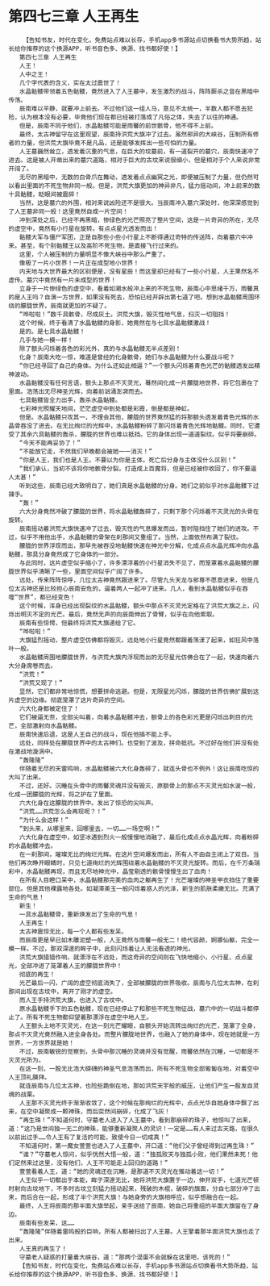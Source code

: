 # 第四七三章 人王再生
        【告知书友，时代在变化，免费站点难以长存，手机app多书源站点切换看书大势所趋，站长给你推荐的这个换源APP，听书音色多、换源、找书都好使！】
       第四七三章 人王再生
       人王！
       人中之王！
       几个字代表的含义，实在太过震世了！
       水晶骷髅带领着五色骷髅，竟然进入了人王墓中，发生激烈的战斗，阵阵厮杀之音在黑暗中传荡。
       辰南难以平静，就要冲上前去。不过他们这一组人马，意见不太统一，半数人都不愿去犯险，认为根本没有必要，毕竟他们现在都已经被打落成了凡俗之体，失去了以往的神通。
       但是，辰南不同于他们，水晶骷髅可能是雨馨的前世骸骨，他不得不上前。
       最终，太古神留守在这里观望，辰南持洪荒大旗冲了过去。虽然邪异的大峡谷，压制所有修者的力量，但洪荒大旗毕竟不是凡品，还是能够发挥出一些可怕的力量。
       人王墓巍然耸立，透发着沉重的气息，在巨大的坟墓前，有一道裂开的墓穴，辰南快速冲了进去。这是被人开凿出来的墓穴道路，相对于巨大的古坟来说很细小，但是相对于个人来说非常开阔了。
       无尽的黑暗中，无数的白骨爪在舞动，透发着点点幽冥之光，即便被压制了力量，但仍然可以看出里面的不死生物非同一般。但是，洪荒大旗更加的神异非凡，猛力摇动间，冲上前来的数十具骷髅，眨眼间被震碎！
       当然，这是墓穴的外围，相对来说凶险还不是很大。当辰南冲入墓穴深处时，他深深感觉到了人王墓非同一般！这里竟然自成一片空间！
       冲到深处之后，已经不再黑暗，惨绿色的光芒照亮了整片空间，这是一片奇异的所在，无尽的虚空中，竟然有小行星在旋转。有点点星光透发而出！
       骷髅大军与僵尸军团，正是自那些小些小行星上不断得通过奇特的传送阵，向着墓穴中冲来。甚至，有个别骷髅王以及高阶不死生物，是直接飞行过来的。
       这里，个人被压制的力量明显不像大峡谷中那么严重了。
       像极了一片小世界！一片正在成型地小世界！
       内天地与大世界最大的区别便是，没有星辰！而这里却已经有了一些小行星，人王果然名不虚传。墓穴中竟然有一片未成型的世界！
       立身于一片惨绿色的虚空中，看着如潮水般冲上来的不死生物，辰南心中思绪千万，雨馨真的是人王吗？自演一方世界，如果没有死去，恐怕已经开辟出第七道了吧。想到水晶骷髅周围环绕的朦胧世界，辰南就更加的不疑了。
       “哗啦啦！”数千具骸骨，尽成灰土。洪荒大旗，毁灭性地气息，扫灭一切阻挡！
       这个时候，终于看清了水晶骷髅的身影，她竟然在与七具水晶骷髅激战！
       是的。是七具水晶骷髅！
       几乎与她一模一样！
       除了额头闪烁着各色的彩光外，真的与水晶骷髅无半点差别！
       化身？辰南大吃一惊，难道是曾经的化身骸骨，她们与水晶骷髅为什么要战斗呢？
       “你已经寻回了自己的身体。为什么还如此相逼？”一个额头闪烁着青色光芒的骷髅透发出精神波动。
       水晶骷髅没有任何言语，额头上那点不灭灵光，蓦然间化成一片朦胧地世界，将它包裹在了里面。浩荡出无尽神圣光辉，向着前汹涌澎湃而去。
       七具骷髅皆全力出手，轰杀水晶骷髅。
       七彩神光照耀天地间，茫茫虚空中到处都是彩霞，倒是都是神虹。
       但是。水晶骷髅只攻其一，不理会其他，朦胧的世界竟然猛的将那额头透发着青色光辉的水晶骨吞没了进去。在无比绚烂的光辉中，水晶骷髅粉碎了那闪烁着青色光辉地骷髅。同时，它遭受了其余六具骷髅的轰杀，朦胧的世界也难以抵挡。它的身体出现一道道裂纹。似乎将要崩碎。
       “今天不能再妥协了！”
       “不能放它走，不然我们早晚都会被她一一消灭！”
       “你是人王，我们也是人王。不要以为你是主体。死亡后分身与主体没什么区别！”
       “我们承认，当初不该将你地骸骨分裂。打造成上百魔将，但是已经被你收回了，你不要逼人太甚！”
       听到这些，辰南已经大致明白了，她们真是水晶骷髅的分身。她们之前似乎对水晶骷髅下过辣手。
       “轰！”
       六大分身竟然冲破了朦胧的世界，将水晶骷髅轰碎了，只剩下那个闪烁着不灭灵光的头骨在旋转。
       辰南摇动着洪荒大旗快速冲了过去，毁灭性的气息爆发而出，暂时阻挡住了她们的进攻。不过，似乎不用他出手，水晶骷髅的骨架在刹那间又重组了。当然，上面依然布满了裂纹。
       朦胧的世界浮现而出，那早先被吞没地骷髅快速在神光中分解，化成点点水晶光辉冲向水晶骷髅，那具分身竟然成了它身体的一部分。
       与此同时，这片虚空似乎缩小了，许多漂浮着的小行星消失不见了，而笼罩着水晶骷髅的朦胧世界似乎清晰了一些，里面空间似乎广阔了许多。
       远处，传来阵阵惊呼，几位太古神竟然跟进来了。尽管九头天龙与邪尊不愿意进来，但是几位太古神还是比较担心辰南安危的，逼着两人一起冲了进来。几人，看到水晶骷髅似乎在吞噬“世界”，都已经变色！
       这个时候，浑身已经出现裂纹的水晶骷髅，额头中那点不灭灵光定格在了洪荒大旗之上，闪烁出明灭不定的光芒。最后，竟然无声的向辰南伸出了骨臂，似乎在向他索取。
       辰南有些惊愕，但最终将洪荒大旗递给了它。
       “哗啦啦！”
       大旗猛烈摇动，整片虚空仿佛都将毁灭。远处地小行星竟然都跟着荡漾了起来，如狂风中落叶一般。
       水晶骷髅周围地朦胧世界，与洪荒大旗内浮现而出的无尽星光仿佛合在了一起，快速向着六大分身席卷而去。
       “洪荒！”
       “洪荒又现了！”
       显然，它们都非常地惊慌，想要拼命逃避。但是，无限星光闪烁，朦胧的世界仿佛扩展到这片虚空的边缘。彻底笼罩了这片奇异的空间。
       六大化身都被定住了！
       它们被逼无奈，全部尖叫着，向着水晶骷髅冲去，额骨上的各色彩光更是闪烁出刺目的光芒，全部激射向水晶骷髅。
       辰南快速后退，这是人王自己的战斗，现在他插不能上手。
       远处，同样处在朦胧世界中的太古神们。也受到了波及，拼命抵抗。不过好在他们并没有处在激战地漩涡中。
       “轰隆隆”
       伴随着无尽的天雷鸣响，水晶骷髅被六大化身轰碎了，就连头骨也不例外！这让辰南吃惊的大叫了出来。
       不过，还好。沉睡在头骨中的雨馨灵魂并没有毁灭，原额骨上的那点不灭灵光如水波一般，化成一团朦胧的光辉，将之护在了里面。
       六大化身在这朦胧的世界中。发出了惊恐的尖叫声。
       “洪荒……洪荒怎么会再现呢？！”
       “为什么会这样！”
       “到头来，从哪里来，回哪里去，一切……一场空啊！”
       六大化身在虚空中，如坚冰遇到烈火一般慢慢地消融了，最后化成点点水晶光辉，向着粉碎的水晶骷髅冲去。
       在一刹那间，璀璨无比的绚烂光辉。在这片空间爆发而出，所有人不由自主闭上了双目。当他们再次睁开眼睛时，只见七道绚烂的光辉围绕着水晶骷髅的不灭灵光旋转。而后，在千万条瑞彩中，水晶骷髅再现，而且无尽地神光中，晶莹剔透的骸骨慢慢生出了血肉！
       在所有人目瞪口呆中，水晶骷髅那完美的血肉之躯再生了！光芒璀璨的神圣甲衣挡住了重要部位。但是其他裸露地各处。如凝滞美玉一般闪烁着惑人的光泽，新生的肌肤柔嫩无比。充满了生命的气息！
       新生！
       一具水晶骷髅骨，重新焕发出了生命的气息！
       人王再生！
       太古神震惊无比，每一个人都有些发呆。
       而辰南更是早已如木雕泥塑一般，人王竟然与雨馨一般无二！绝代容颜，婀娜仙躯，完全一模一样。不过，那双深邃的眸子中，此刻闪烁着让人无法看透的神光。
       洪荒大旗猎猎作响，就漂浮在不远处，而这奇异的空间则在飞快地缩小，小行星、点点星光，全部冲进了笼罩着人王的朦胧世界中！
       彻底的再生！
       光芒最后一闪，广阔的虚空彻底消失了，全部被朦胧的世界吸收。辰南与几位太古神，在刹那间出现在古坟中，离开了刚才的虚空。
       而人王手持洪荒大旗，也进入了古坟中。
       原水晶骷髅手下的五色骷髅，现在已经停止了和那些不死生物征战，墓穴中的一切战斗都停止了。所有不死生物都仰望着那漂浮在虚空中地人王。
       人王额头上地不灭灵光，在这一刻光芒耀眼，自额头开始流转出绚烂的光芒，笼罩了全身，那点不灭灵光竟然融入进全身各处。而整片朦胧地世界，也融入了她的身体中，现在她就是一方世界，一方世界就是她！
       不过，辰南敏锐的觉察到，头骨中那沉睡的灵魂并没有觉醒，雨馨依然在沉睡，一切都是不灭灵光所为。
       在这一刻，一股无比浩大磅礴的神圣气息浩荡而出，所有不死生物全部匍匐在地，对着空中人王顶礼膜拜。
       就连辰南与几位太古神，也险些跪倒在地，那如洪荒天宇般的威压，让他们产生一股发自灵魂的战栗。
       人王那不灭灵光终于渐渐收敛了，这个时候在那绚烂的光辉中，点点光华自她身体中飘了出来，在空中凝聚成一颗神珠，而后突然间崩碎，化成了飞灰！
       “再生珠！”不知道何时，守墓老人进入了人王墓中，看到那崩碎的珠子，他惊叫了出来，道：“这乃是世间独一无二的神珠，能够重新凝聚人的灵识！一定是……有人来过古天路，在很久以前出过手……令人王有了复活的可能，致使今日一切成真！”
       不知道何时，第一魔女萱萱也进入了人王墓中，开口道：“他们父子曾经得到过再生珠！”
       “谁？”守墓老人惊问，似乎恍然大悟一般，道：“独孤败天与独孤小败，他们果然未死！他们定然来过这里，没有他们，人王不可能走上回归的道路！”
       萱萱看着人王，道：“她的灵魂还在沉睡，是那道不灭灵光在推动着这一切！”
       人王似乎一切都出于本能，眸子深邃无比，她将洪荒大旗置于一边，伸开双手，七道光芒顿时射向古坟地下，不多时古坟立刻猛力摇动起来，残破的木棍，破碎的旗面，分自七部分冲了出来，而后合在一起，形成了半个洪荒大旗！与她身旁的大旗相呼应，似乎想融合在一起。
       最终，人王将辰南的那半面大旗举起，亲手送给了辰南，她自己将重组的半面大旗留在了身边。
       辰南有些发呆，这……
       “轰隆隆”伴随着雷鸣般的巨响，所有人都被扫出了人王墓。人王擎着那半面洪荒大旗也走了出来。
       人王真的再生了！
       守墓老人疑惑的打量着大峡谷，道：“那两个混蛋不会就躲在这里吧，该死的！”
       【告知书友，时代在变化，免费站点难以长存，手机app多书源站点切换看书大势所趋，站长给你推荐的这个换源APP，听书音色多、换源、找书都好使！】